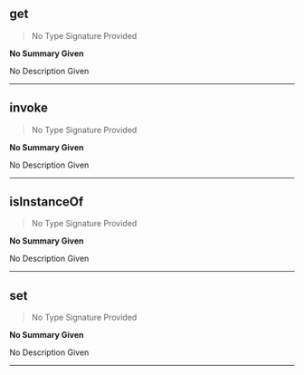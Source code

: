 
## get

> No Type Signature Provided

__No Summary Given__

No Description Given

---

## invoke

> No Type Signature Provided

__No Summary Given__

No Description Given

---

## isInstanceOf

> No Type Signature Provided

__No Summary Given__

No Description Given

---

## set

> No Type Signature Provided

__No Summary Given__

No Description Given

---
